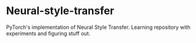 # Neural-style-transfer
PyTorch's implementation of Neural Style Transfer. Learning repository with experiments and figuring stuff out.
